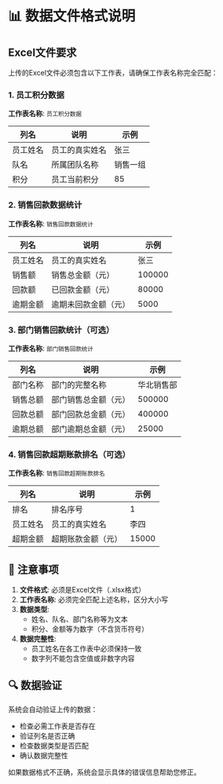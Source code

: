 # 📊 数据文件格式说明

## Excel文件要求

上传的Excel文件必须包含以下工作表，请确保工作表名称完全匹配：

### 1. 员工积分数据
**工作表名称**: `员工积分数据`

| 列名 | 说明 | 示例 |
|------|------|------|
| 员工姓名 | 员工的真实姓名 | 张三 |
| 队名 | 所属团队名称 | 销售一组 |
| 积分 | 员工当前积分 | 85 |

### 2. 销售回款数据统计
**工作表名称**: `销售回款数据统计`

| 列名 | 说明 | 示例 |
|------|------|------|
| 员工姓名 | 员工的真实姓名 | 张三 |
| 销售额 | 销售总金额（元） | 100000 |
| 回款额 | 已回款金额（元） | 80000 |
| 逾期金额 | 逾期未回款金额（元） | 5000 |

### 3. 部门销售回款统计（可选）
**工作表名称**: `部门销售回款统计`

| 列名 | 说明 | 示例 |
|------|------|------|
| 部门名称 | 部门的完整名称 | 华北销售部 |
| 销售总额 | 部门销售总金额（元） | 500000 |
| 回款总额 | 部门回款总金额（元） | 400000 |
| 逾期总额 | 部门逾期总金额（元） | 25000 |

### 4. 销售回款超期账款排名（可选）
**工作表名称**: `销售回款超期账款排名`

| 列名 | 说明 | 示例 |
|------|------|------|
| 排名 | 排名序号 | 1 |
| 员工姓名 | 员工的真实姓名 | 李四 |
| 超期金额 | 超期账款金额（元） | 15000 |

## 📝 注意事项

1. **文件格式**: 必须是Excel文件（.xlsx格式）
2. **工作表名称**: 必须完全匹配上述名称，区分大小写
3. **数据类型**: 
   - 姓名、队名、部门名称等为文本
   - 积分、金额等为数字（不含货币符号）
4. **数据完整性**: 
   - 员工姓名在各工作表中必须保持一致
   - 数字列不能包含空值或非数字内容

## 🔍 数据验证

系统会自动验证上传的数据：
- 检查必需工作表是否存在
- 验证列名是否正确
- 检查数据类型是否匹配
- 确认数据完整性

如果数据格式不正确，系统会显示具体的错误信息帮助您修正。 